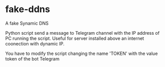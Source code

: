 # fake-ddns
A fake Synamic DNS

Python script send a message to Telegram channel with the IP address of PC running the script. Useful for server installed above an internet coonection with dynamic IP.

You have to modify the script changing the name 'TOKEN' with the value token of the bot Telegram
